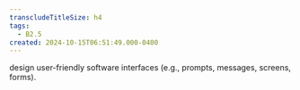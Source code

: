 ```yaml
---
transcludeTitleSize: h4
tags:
  - B2.5
created: 2024-10-15T06:51:49.000-0400
---
```

design user-friendly software interfaces (e.g., prompts, messages, screens, forms).